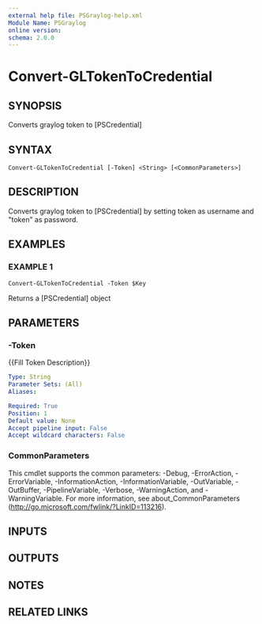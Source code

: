 ```yaml
---
external help file: PSGraylog-help.xml
Module Name: PSGraylog
online version:
schema: 2.0.0
---
```


# Convert-GLTokenToCredential

## SYNOPSIS
Converts graylog token to \[PSCredential\]

## SYNTAX

```
Convert-GLTokenToCredential [-Token] <String> [<CommonParameters>]
```

## DESCRIPTION
Converts graylog token to \[PSCredential\] by setting token as username and "token" as password.

## EXAMPLES

### EXAMPLE 1
```
Convert-GLTokenToCredential -Token $Key
```

Returns a \[PSCredential\] object

## PARAMETERS

### -Token
{{Fill Token Description}}

```yaml
Type: String
Parameter Sets: (All)
Aliases:

Required: True
Position: 1
Default value: None
Accept pipeline input: False
Accept wildcard characters: False
```

### CommonParameters
This cmdlet supports the common parameters: -Debug, -ErrorAction, -ErrorVariable, -InformationAction, -InformationVariable, -OutVariable, -OutBuffer, -PipelineVariable, -Verbose, -WarningAction, and -WarningVariable.
For more information, see about_CommonParameters (http://go.microsoft.com/fwlink/?LinkID=113216).

## INPUTS

## OUTPUTS

## NOTES

## RELATED LINKS
